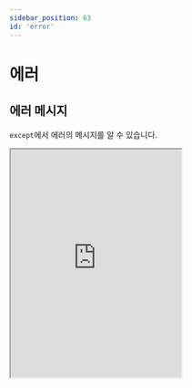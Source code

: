 ```yaml
---
sidebar_position: 63
id: 'error'
---
```


# 에러

## 에러 메시지

`except`에서 에러의 메시지를 알 수 있습니다.

<iframe title="Python Playground" src="https://trinket.io/embed/python3/92021ab319" height="400" />

## 나만의 에러

파이썬에서 우리만의 에러를 만들 수 있습니다.

`raise Exception()` 코드를 실행하면 됩니다.

괄호 안에 에러 설명을 넣을 수 있습니다.

<iframe title="Python Playground" src="https://trinket.io/embed/python3/bc5786961c" height="400" />

## 에러 처리 다시 만들기

에러를 다시 만드는 것은 에러를 `except`로 잡았을 때 그 안에서 다른 에러를 만드는 작업을 뜻합니다.

`raise Exception()` 다음에 `from ERR`를 붙이면 됩니다.

<iframe title="Python Playground" src="https://trinket.io/embed/python3/dbdf0c2a5e" height="400" />
